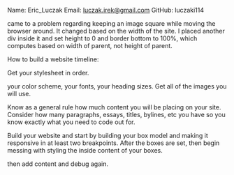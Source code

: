 Name: Eric_Luczak
Email: luczak.irek@gmail.com
GitHub: luczaki114

came to a problem regarding keeping an image square while moving the browser around. It changed based on the width of the site. I placed another div inside it and set height to 0 and border bottom to 100%, which computes based on width of parent, not height of parent.

How to build a website timeline:

Get your stylesheet in order.

your color scheme, your fonts, your heading sizes.
Get all of the images you will use.

Know as a general rule how much content you will be placing on your site. Consider how many paragraphs, essays, titles, bylines, etc you have so you know exactly what you need to code out for.

Build your website and start by building your box model and making it responsive in at least two breakpoints.
After the boxes are set, then begin messing with styling the inside content of your boxes.

then add content and debug again.

